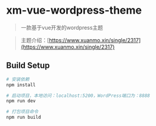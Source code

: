 # xm-vue-wordpress-theme

> 一款基于vue开发的wordpress主题

> 主题介绍：[https://www.xuanmo.xin/single/2317](https://www.xuanmo.xin/single/2317)

## Build Setup

``` bash
# 安装依赖
npm install

# 启动项目，本地访问：localhost:5200，WordPress端口为：8888
npm run dev

# 打包项目命令
npm run build
```

